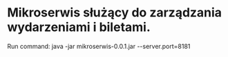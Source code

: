 # Mikroserwis służący do zarządzania wydarzeniami i biletami.

Run command: java -jar mikroserwis-0.0.1.jar --server.port=8181
